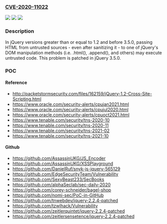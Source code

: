 ### [CVE-2020-11022](https://cve.mitre.org/cgi-bin/cvename.cgi?name=CVE-2020-11022)
![](https://img.shields.io/static/v1?label=Product&message=jQuery&color=blue)
![](https://img.shields.io/static/v1?label=Version&message=n%2Fa&color=blue)
![](https://img.shields.io/static/v1?label=Vulnerability&message=CWE-79%3A%20Improper%20Neutralization%20of%20Input%20During%20Web%20Page%20Generation%20('Cross-site%20Scripting')&color=brighgreen)

### Description

In jQuery versions greater than or equal to 1.2 and before 3.5.0, passing HTML from untrusted sources - even after sanitizing it - to one of jQuery's DOM manipulation methods (i.e. .html(), .append(), and others) may execute untrusted code. This problem is patched in jQuery 3.5.0.

### POC

#### Reference
- http://packetstormsecurity.com/files/162159/jQuery-1.2-Cross-Site-Scripting.html
- https://www.oracle.com/security-alerts/cpujan2021.html
- https://www.oracle.com/security-alerts/cpujul2020.html
- https://www.oracle.com/security-alerts/cpuoct2021.html
- https://www.tenable.com/security/tns-2020-10
- https://www.tenable.com/security/tns-2020-11
- https://www.tenable.com/security/tns-2021-02
- https://www.tenable.com/security/tns-2021-10

#### Github
- https://github.com/AssassinUKG/JS_Encoder
- https://github.com/AssassinUKG/XSSPlayground
- https://github.com/DanielRuf/snyk-js-jquery-565129
- https://github.com/EdgeSecurityTeam/Vulnerability
- https://github.com/SexyBeast233/SecBooks
- https://github.com/alphaSeclab/sec-daily-2020
- https://github.com/corey-schneider/bagel-shop
- https://github.com/nomi-sec/PoC-in-GitHub
- https://github.com/tnwebdev/jquery-2.2.4-patched
- https://github.com/tzwlhack/Vulnerability
- https://github.com/zeitlerquintet/jquery-2.2.4-patched
- https://github.com/zeitlersensetence/jquery-2.2.4-patched

